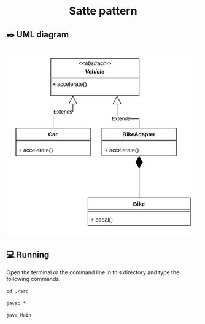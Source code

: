 <div align="center">
  <br>
  <h1>Satte pattern</h1>
</div>



## :black_nib: UML diagram 

![](exampleDiagram.png)

## 💻 Running

Open the terminal or the command line in this directory and type the following commands:

`cd ./src`

`javac *`

`java Main`
